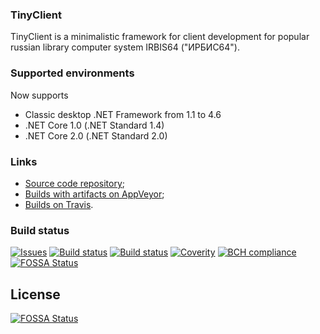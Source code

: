 ### TinyClient

TinyClient is a minimalistic framework for client development for
popular russian library computer system IRBIS64 ("ИРБИС64").

### Supported environments

Now supports
- Classic desktop .NET Framework from 1.1 to 4.6
- .NET Core 1.0 (.NET Standard 1.4)
- .NET Core 2.0 (.NET Standard 2.0)

### Links

- [Source code repository](https://github.com/amironov73/TinyClient);
- [Builds with artifacts on AppVeyor](https://ci.appveyor.com/project/AlexeyMironov/tinyclient);
- [Builds on Travis](https://travis-ci.org/amironov73/TinyClient).

### Build status

[![Issues](https://img.shields.io/github/issues/amironov73/TinyClient.svg)](https://github.com/amironov73/TinyClient/issues)
[![Build status](https://img.shields.io/appveyor/ci/AlexeyMironov/tinyclient.svg)](https://ci.appveyor.com/project/AlexeyMironov/tinyclient/)
[![Build status](https://api.travis-ci.org/amironov73/TinyClient.svg)](https://travis-ci.org/amironov73/TinyClient/)
[![Coverity](https://img.shields.io/coverity/scan/12188.svg)](https://scan.coverity.com/projects/amironov73-tinyclient)
[![BCH compliance](https://bettercodehub.com/edge/badge/amironov73/TinyClient?branch=master)](https://bettercodehub.com/)[![FOSSA Status](https://app.fossa.io/api/projects/git%2Bgithub.com%2Famironov73%2FTinyClient.svg?type=shield)](https://app.fossa.io/projects/git%2Bgithub.com%2Famironov73%2FTinyClient?ref=badge_shield)


## License
[![FOSSA Status](https://app.fossa.io/api/projects/git%2Bgithub.com%2Famironov73%2FTinyClient.svg?type=large)](https://app.fossa.io/projects/git%2Bgithub.com%2Famironov73%2FTinyClient?ref=badge_large)